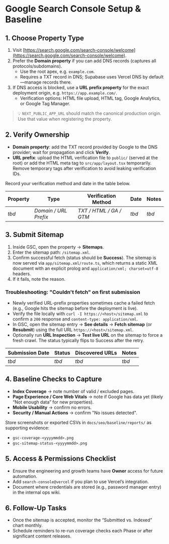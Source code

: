 # Google Search Console Setup & Baseline

## 1. Choose Property Type

1. Visit [https://search.google.com/search-console/welcome](https://search.google.com/search-console/welcome).
2. Prefer the **Domain property** if you can add DNS records (captures all protocols/subdomains).
   - Use the root apex, e.g. `example.com`.
   - Requires a TXT record in DNS; Supabase uses Vercel DNS by default—manage records there.
3. If DNS access is blocked, use a **URL prefix property** for the exact deployment origin, e.g. `https://app.example.com/`.
   - Verification options: HTML file upload, HTML tag, Google Analytics, or Google Tag Manager.

> 💡 `NEXT_PUBLIC_APP_URL` should match the canonical production origin. Use that value when registering the property.

## 2. Verify Ownership

- **Domain property**: add the TXT record provided by Google to the DNS provider; wait for propagation and click **Verify**.
- **URL prefix**: upload the HTML verification file to `public/` (served at the root) or add the HTML meta tag to `src/app/layout.tsx` temporarily. Remove temporary tags after verification to avoid leaking verification IDs.

Record your verification method and date in the table below.

| Property | Type                  | Verification Method     | Date  | Notes |
| -------- | --------------------- | ----------------------- | ----- | ----- |
| _tbd_    | _Domain / URL Prefix_ | _TXT / HTML / GA / GTM_ | _tbd_ | _tbd_ |

## 3. Submit Sitemap

1. Inside GSC, open the property → **Sitemaps**.
2. Enter the sitemap path: `/sitemap.xml`.
3. Confirm successful fetch (status should be **Success**). The sitemap is now served via `app/sitemap.xml/route.ts`, which returns a static XML document with an explicit prolog and `application/xml; charset=utf-8` headers.
4. If it fails, note the reason.

### Troubleshooting: "Couldn't fetch" on first submission

- Newly verified URL-prefix properties sometimes cache a failed fetch (e.g., Google hits the sitemap before the deployment is live).
- Verify the file locally with `curl -I https://<host>/sitemap.xml` to confirm a `200` response and `content-type: application/xml`.
- In GSC, open the sitemap entry → **See details** → **Fetch sitemap** (or **Resubmit**) using the full URL `https://<host>/sitemap.xml`.
- Optionally run **URL Inspection** → **Test live URL** on the sitemap to force a fresh crawl. The status typically flips to Success after the retry.

| Submission Date | Status | Discovered URLs | Notes |
| --------------- | ------ | --------------- | ----- |
| _tbd_           | _tbd_  | _tbd_           | _tbd_ |

## 4. Baseline Checks to Capture

- **Index Coverage** → note number of valid / excluded pages.
- **Page Experience / Core Web Vitals** → note if Google has data yet (likely “Not enough data” for new properties).
- **Mobile Usability** → confirm no errors.
- **Security / Manual Actions** → confirm "No issues detected".

Store screenshots or exported CSVs in `docs/seo/baseline/reports/` as supporting evidence:

- `gsc-coverage-<yyyymmdd>.png`
- `gsc-sitemap-status-<yyyymmdd>.png`

## 5. Access & Permissions Checklist

- Ensure the engineering and growth teams have **Owner** access for future automation.
- Add `search-console@vercel` if you plan to use Vercel’s integration.
- Document where credentials are stored (e.g., password manager entry) in the internal ops wiki.

## 6. Follow-Up Tasks

- Once the sitemap is accepted, monitor the “Submitted vs. Indexed” chart monthly.
- Schedule reminders to re-run coverage checks each Phase or after significant content releases.
